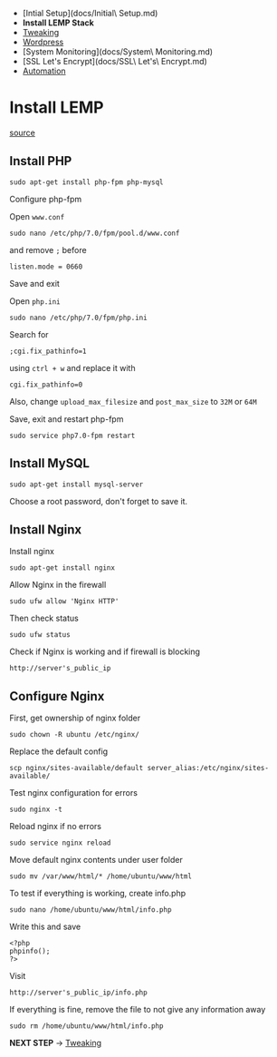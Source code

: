 - [Intial Setup](docs/Initial\ Setup.md)
- **Install LEMP Stack**
- [Tweaking](docs/Tweaking.md)
- [Wordpress](docs/Wordpress.md)
- [System Monitoring](docs/System\ Monitoring.md)
- [SSL Let's Encrypt](docs/SSL\ Let's\ Encrypt.md)
- [Automation](docs/Automation.md)

# Install LEMP

[source](https://www.digitalocean.com/community/tutorials/how-to-install-linux-nginx-mysql-php-lemp-stack-in-ubuntu-16-04)

## Install PHP

```
sudo apt-get install php-fpm php-mysql
```

Configure php-fpm

Open `www.conf`
```
sudo nano /etc/php/7.0/fpm/pool.d/www.conf
```

and remove `;` before
```
listen.mode = 0660
```

Save and exit

Open `php.ini`
```
sudo nano /etc/php/7.0/fpm/php.ini
```

Search for
```
;cgi.fix_pathinfo=1
```

using `ctrl + w` and replace it with
```
cgi.fix_pathinfo=0
```

Also, change `upload_max_filesize` and `post_max_size` to `32M` or `64M`

Save, exit and restart php-fpm
```
sudo service php7.0-fpm restart
```

## Install MySQL

```
sudo apt-get install mysql-server
```

Choose a root password, don't forget to save it.

## Install Nginx

Install nginx
```
sudo apt-get install nginx
```

Allow Nginx in the firewall
```
sudo ufw allow 'Nginx HTTP'
```

Then check status
```
sudo ufw status
```

Check if Nginx is working and if firewall is blocking
```
http://server's_public_ip
```

## Configure Nginx

First, get ownership of nginx folder
```
sudo chown -R ubuntu /etc/nginx/
```

Replace the default config
```
scp nginx/sites-available/default server_alias:/etc/nginx/sites-available/
```

Test nginx configuration for errors
```
sudo nginx -t
```

Reload nginx if no errors
```
sudo service nginx reload
```

Move default nginx contents under user folder
```
sudo mv /var/www/html/* /home/ubuntu/www/html
```

To test if everything is working, create info.php
```
sudo nano /home/ubuntu/www/html/info.php
```

Write this and save
```
<?php
phpinfo();
?>
```

Visit
```
http://server's_public_ip/info.php
```

If everything is fine, remove the file to not give any information away
```
sudo rm /home/ubuntu/www/html/info.php
```

**NEXT STEP** -> [Tweaking](docs/Tweaking.md)
